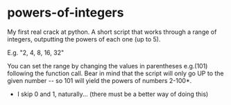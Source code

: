# powers-of-integers
My first real crack at python. A short script that works through a range of integers, outputting the powers of each one (up to 5). 

E.g. "2, 4, 8, 16, 32"

You can set the range by changing the values in parentheses e.g.(101) following the function call. 
Bear in mind that the script will only go UP to the given number -- so 101 will yield the powers of numbers 2-100*.

* I skip 0 and 1, naturally... (there must be a better way of doing this) 
